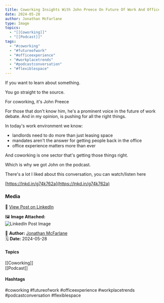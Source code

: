 ```yaml
---
title: Coworking Insights With John Preece On Future Of Work And Office Experience
date: 2024-05-28
author: Jonathan McFarlane
type: Image
topics:
  - "[[Coworking]]"
  - "[[Podcast]]"
tags:
  - "#coworking"
  - "#futureofwork"
  - "#officeexperience"
  - "#workplacetrends"
  - "#podcastconversation"
  - "#flexiblespace"
---
```

If you want to learn about something.

You go straight to the source.

For coworking, it's John Preece

For those that don't know him, he's a prominent voice in the future of work debate. And in my opinion, is pushing for all the right things.

In today's work environment we know:

*   landlords need to do more than just leasing space
*   mandates aren't the answer for getting people back in the office
*   office experience matters more than ever

And coworking is one sector that's getting those things right.

Which is why we got John on the podcast.

There's a lot I liked about this conversation, you can watch/listen here

[https://lnkd.in/g74k762a](https://lnkd.in/g74k762a)

### Media

🔗 [View Post on LinkedIn](https://www.linkedin.com/feed/update/urn:li:activity:7201048712612073472)  
  
🖼 **Image Attached:**  
![LinkedIn Post Image](https://media.licdn.com/dms/image/v2/D5622AQHve6TBkQEMNg/feedshare-shrink_800/feedshare-shrink_800/0/1716863801417?e=1744848000&v=beta&t=XQ_3VUe61F2-OEHkz4EqQqUtFkaLXer-V83OnQQk450)  
  
👤 **Author:** [Jonathan McFarlane](https://www.linkedin.com/in/jonathanmcfarlane/)  
🗓️ **Date:** 2024-05-28

#### Topics

[[Coworking]]  
[[Podcast]]  

#### Hashtags

#coworking #futureofwork #officeexperience #workplacetrends #podcastconversation #flexiblespace